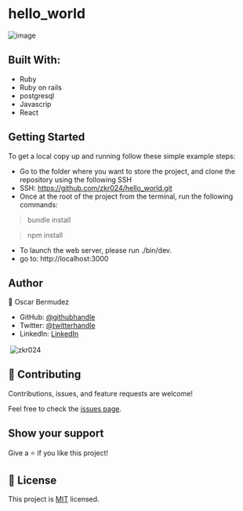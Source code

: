 # hello_world

![image](https://user-images.githubusercontent.com/93548973/185266095-b3c1267e-1c06-40f9-884b-c53f1bbd94e8.png)


## Built With:

- Ruby
- Ruby on rails
- postgresql
- Javascrip
- React

## Getting Started

To get a local copy up and running follow these simple example steps:

- Go to the folder where you want to store the project, and clone the repository using the following SSH
- SSH: https://github.com/zkr024/hello_world.git
- Once at the root of the project from the terminal, run the following commands:
> bundle install

> npm install
- To launch the web server, please run ./bin/dev.
- go to: http://localhost:3000

## Author

👤 Oscar Bermudez

- GitHub: [@githubhandle](https://github.com/zkr024)
- Twitter: [@twitterhandle](https://twitter.com/zkr024)
- LinkedIn: [LinkedIn](www.linkedin.com/in/oscar-bermudez-07908222a)

<p>&nbsp;<img align="center" src="https://github-readme-stats.vercel.app/api?username=zkr024&show_icons=true&locale=en&theme=dark" alt="zkr024" /></p>

## 🤝 Contributing

Contributions, issues, and feature requests are welcome!

Feel free to check the [issues page](../../issues/).

## Show your support

Give a ⭐️ if you like this project!

## 📝 License

This project is [MIT](./MIT.md) licensed.
